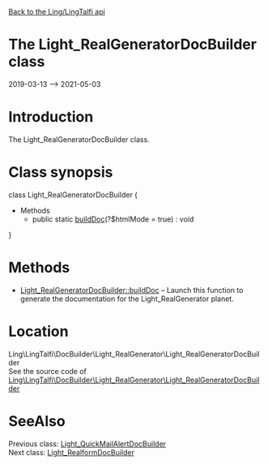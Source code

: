 [Back to the Ling/LingTalfi api](https://github.com/lingtalfi/LingTalfi/blob/master/doc/api/Ling/LingTalfi.md)



The Light_RealGeneratorDocBuilder class
================
2019-03-13 --> 2021-05-03






Introduction
============

The Light_RealGeneratorDocBuilder class.



Class synopsis
==============


class <span class="pl-k">Light_RealGeneratorDocBuilder</span>  {

- Methods
    - public static [buildDoc](https://github.com/lingtalfi/LingTalfi/blob/master/doc/api/Ling/LingTalfi/DocBuilder/Light_RealGenerator/Light_RealGeneratorDocBuilder/buildDoc.md)(?$htmlMode = true) : void

}






Methods
==============

- [Light_RealGeneratorDocBuilder::buildDoc](https://github.com/lingtalfi/LingTalfi/blob/master/doc/api/Ling/LingTalfi/DocBuilder/Light_RealGenerator/Light_RealGeneratorDocBuilder/buildDoc.md) &ndash; Launch this function to generate the documentation for the Light_RealGenerator planet.





Location
=============
Ling\LingTalfi\DocBuilder\Light_RealGenerator\Light_RealGeneratorDocBuilder<br>
See the source code of [Ling\LingTalfi\DocBuilder\Light_RealGenerator\Light_RealGeneratorDocBuilder](https://github.com/lingtalfi/LingTalfi/blob/master/DocBuilder/Light_RealGenerator/Light_RealGeneratorDocBuilder.php)



SeeAlso
==============
Previous class: [Light_QuickMailAlertDocBuilder](https://github.com/lingtalfi/LingTalfi/blob/master/doc/api/Ling/LingTalfi/DocBuilder/Light_QuickMailAlert/Light_QuickMailAlertDocBuilder.md)<br>Next class: [Light_RealformDocBuilder](https://github.com/lingtalfi/LingTalfi/blob/master/doc/api/Ling/LingTalfi/DocBuilder/Light_Realform/Light_RealformDocBuilder.md)<br>
